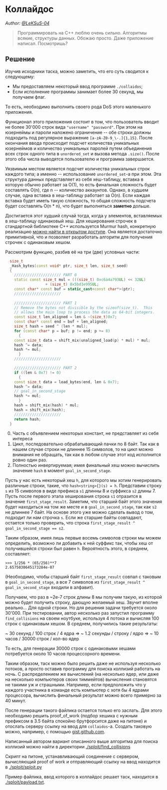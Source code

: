 # Коллайдос

_Author: [@LeKSuS-04](https://github.com/LeKSuS-04)_

> Программировать на C++ люблю очень сильно. Алгоритмы всякие, структуры данных. Обожаю просто. Даже приложение написал. Посмотришь?

## Решение

Изучив исходники таска, можно заметить, что его суть сводится к следующему:

- Мы предоставляем некоторый ввод программе `./collaidos`;
- Если исполнение программы занимает более 30 секунд, мы получаем флаг.

То есть, необходимо выполнить своего рода DoS этого маленького приложения.

Функционал этого приложения состоит в том, что пользователь вводит не более 30'000 строк вида `"username" "password"`. При этом на юзернеймы и пароли наложено ограничение -- обе строки должны подходить под регулярное выражение `[a-zA-Z0-9_\-.]{1,15}`. После окончания ввода происходит подсчет количества уникальных юзернеймов и количество уникальных паролей путем объединения всех строк одного типа в `unordered_set` и вызова метода `.size()`. После этого оба числа выводятся пользователю и программа завершается.

Уязвимым местом является подсчет количества уникальных строк каждого типа; а именно -- использование `unordered_set`-а при этом. Эта структура данных представляет из себя хеш-таблицу, вставка в которую обычно работает за O(1), то есть финальная сложность будет составлять O(n), где n -- количество аккаунтов. Однако, в худшем случае, одна вставка в хеш-таблицу работает за O(n). Если каждая вставка будет иметь такую сложность, то общая сложность подсчета будет составлять O(n \* n), что будет выполняться **заметно** дольше.

Достигается этот худший случай тогда, когда у элементов, вставляемых в хеш-таблицу одинаковый хеш. Для хеширования строчек в стандартной библиотеке C++ используется Murmur hash, конкретную реализацию [можно найти в открытом доступе](https://github.com/gcc-mirror/gcc/blob/master/libstdc%2B%2B-v3/libsupc%2B%2B/hash_bytes.cc#L138). Она является достаточно примитивной, что и позволяет разработать алгоритм для получения строчек с одинаковым хешом.

Рассмотрим функцию, разбив её на три (две) условных части:

```cpp
  size_t
  _Hash_bytes(const void* ptr, size_t len, size_t seed)
  {
    ///////////////////// PART 0
    static const size_t mul = (((size_t) 0xc6a4a793UL) << 32UL)
			      + (size_t) 0x5bd1e995UL;
    const char* const buf = static_cast<const char*>(ptr);
    /////////////////////
    
    ///////////////////// PART 1
    // Remove the bytes not divisible by the sizeof(size_t).  This
    // allows the main loop to process the data as 64-bit integers.
    const size_t len_aligned = len & ~(size_t)0x7;
    const char* const end = buf + len_aligned;
    size_t hash = seed ^ (len * mul);
    for (const char* p = buf; p != end; p += 8)
      {
	const size_t data = shift_mix(unaligned_load(p) * mul) * mul;
	hash ^= data;
	hash *= mul;
      }
    /////////////////////

    ///////////////////// PART 2
    if ((len & 0x7) != 0)
      {
	const size_t data = load_bytes(end, len & 0x7);
	hash ^= data;
    // goal_in_second_stage
	hash *= mul;
      }
    hash = shift_mix(hash) * mul;
    hash = shift_mix(hash);
    /////////////////////
    return hash;
  }
```

0. Часть с объявлением некоторых констант, не представляет из себя интереса
1. Цикл, последовательно обрабатывающий пачки по 8 байт. Так как в нашем случае строки не длиннее 15 символов, то на цикл можно внимания не обращать, так как в любом случае этот код исполнится ровно один раз.
2. Полностью инвертируемая; имея финальный хеш можно вычислить значение `hash` в момент `goal_in_second_stage`.

Пусть у нас есть некоторый хеш `h`, для которого мы хотим генерировать различные строки, такие, что `hash<string>{}(s) = h`. Представим строку `s` из 15 символов в виде префикса `s1` длинны 8 и суффикса `s2` длины 7. Пусть после первого этапа хеширования строка `s1` отразится в значение `first_stage_result`. Заметим, что старший байт этого значения будет находиться на том же месте и в `goal_in_second_stage`, так как `s2` не длиннее 7 байт. На основе этого уже можно сделать вывод о том, подходит ли нам строчка `s`. Если же старшие байты совпадают, остается только проверить, что строка `first_stage_result ^ goal_in_second_stage == s2`.

Таким образом, имея лишь первые восемь символов строки мы можем определить, возможно ли добавить к ней суффикс так, чтобы хеш от получившейся строки был равен `h`. Вероятность этого, в среднем, составляет:

```
>>> 1/256 * (65/256)**7
2.6575030645173284e-07
```

(Необходимо, чтобы старший байт `first_stage_result` совпал с таковым в `goal_in_second_stage`, а все 7 символов из `first_stage_result ^ goal_in_second_stage` входили в алфавит).

Получаем, что раз в ~2e-7 строк длины 8 мы получим такую, из которой можно будет получить строку, дающую желаемый хеш. Звучит вполне реально... Для одной строки. Но для решения задачи требуется около 30'000. При тестировании, автор несколько раз запустил программу `find_collisions` на своем ноутбуке, используя 4 потока и вычисляя 100 строк с одинаковым хешом. В среднем, получились такие результаты:

~ 30 секунд / 100 строк / 4 ядра => ~ 1.2 секунды / строку / ядро => ~ 10 часов / 30000 строк / кол-во ядер

То есть, для генерации 30000 строк с одинаковыми хешами потребуется около 10 часов процессорного времени.

Таким образом, таск можно было решить даже не используя несколько потоков, а просто оставив программу для поиска коллизий работать на ночь. С распределением же вычислений (на несколько ядер, или даже на несколько компьютеров своих тиммейтов) вычисления становятся не такими уж и страшными. Например, если предположить что у каждого участника в команде есть компьютер с хотя бы 4 ядрами процессора, вычислить финальный результат можно всего примерно за 40 минут.

После генерации такого файлика остается только его заслать. Для этого необходимо решить proof_of_work (подбор хешика с нужным префиксом в 3.5 байта спокойно брутфорсится даже на питоне) и отослать серверу ссылку на ввод для `collaidos`-а. Создать таковую можно, например, с помощью [gist.github.com](https://gist.github.com/).

Написанный автором вариант описанного выше алгоритма для поиска коллизий можно найти в директории [./sploit/find_collisions](./sploit/find_collisions/)

Скрипт на питоне, устанавливающий соединение с сервером, вычисляющий proof of work и отправляющий ссылку на ввод находится в [./sploit/sploit.py](./sploit/sploit.py)

Пример файлика, ввод которого в коллайдос решает таск, находится в [./sploit/payload.txt](./sploit/payload.txt).
